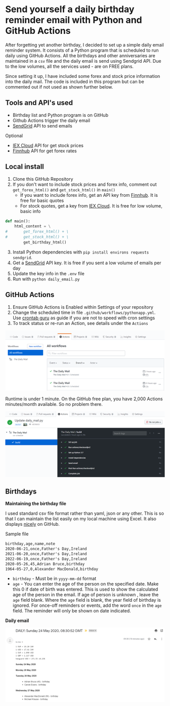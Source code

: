 # Send yourself a daily birthday reminder email with Python and GitHub Actions

After forgetting yet another birthday, I decided to set up a simple daily email reminder system.  It consists of a Python program that is scheduled to run daily using GitHub Actions. All the birthdays and other anniversaries are maintained in a `csv` file and the daily email is send using Sendgrid API.  Due to the low volumes, all the services used - are on FREE plans.

Since setting it up, I have included some forex and stock price information into the daily mail.  The code is included in this program but can be commented out if not used as shown further below.

## Tools and API's used

- Birthday list and Python program is on GitHub
- Github Actions trigger the daily email
- [SendGrid](https://sendgrid.com/) API to send emails

Optional
- [IEX Cloud](https://iexcloud.io/) API for get stock prices
- [Finnhub](https://finnhub.io/) API for get forex rates

## Local install

1. Clone this GitHub Repository
2. If you don't want to include stock prices and forex info, comment out `get_forex_html()` and `get_stock_html()` in `main()` 
   - If you want to include forex info, get an API key from [Finnhub](https://finnhub.io/). It is free for basic quotes
   - For stock quotes, get a key from [IEX Cloud](https://iexcloud.io/). It is free for low volume, basic info

```python
def main():
    html_content = \
#       get_forex_html() + \
#       get_stock_html() + \
        get_birthday_html()
```
3. Install Python dependencies with `pip install environs requests sendgrid`. 
4. Get a [SendGrid](https://sendgrid.com/) API key.  It is free if you sent a low volume of emails per day
5. Update the key info in the `.env` file
6. Run with `python daily_email.py`


## GitHub Actions

1. Ensure GitHub Actions is Enabled within Settings of your repository
2. Change the scheduled time in file `.github/workflows/pythonapp.yml`. Use [crontab guru](https://crontab.guru/) as guide if you are not to speed with cron settings
3. To track status or re-run an Action, see details under the `Actions` 

![GitHub Actions](/images/github-actions-list.png)

Runtime is under 1 minute. On the GitHub free plan, you have 2,000 Actions minutes/month available.  So no problem there.


![workflow](/images/github-actions-workflow.png)


## Birthdays

**Maintaining the birthday file**

I used standard csv file format rather than yaml, json or any other. This is so that I can maintain the list easily on my local machine using Excel.  It also displays [nicely](https://github.com/whoek/birthday-reminder/blob/master/birthdays.csv) on GitHub.

Sample file
```csv
birthday,age,name,note
2020-06-21,once,Father's Day,Ireland
2021-06-20,once,Father's Day,Ireland
2022-06-19,once,Father's Day,Ireland
2020-05-26,45,Adrian Bruce,birthday
1964-05-27,0,Alexander MacDonald,birthday
```

- `birthday` - Must be in `yyyy-mm-dd` format 
- `age` - You can enter the age of the person on the specified date. Make this 0 if date of birth was entered. This is used to show the calculated age of the person in the email.  If age of person is unknown , leave the `age` field blank. Where the `age` field is blank, the year field of birthday is ignored.   For once-off reminders or events, add the word `once` in the `age` field. The reminder will only be shown on date indicated. 

**Daily email**

![workflow](/images/daily-email.png)

